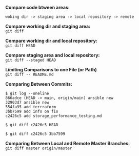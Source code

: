 
**Compare code btween areas:**
```
woking dir -> staging area -> local repository -> remote
```

**Compare working dir and staging area:**  
`git diff`

**Compare working dir and local repository:**  
`git diff HEAD`

**Compare staging area and local repository:**  
`git diff --staged HEAD`

**Limiting Comparisons to one File (or Path)**  
`git diff -- README.md`

**Comparing Between Commits:**
```
$ git log --oneline 
866adce (HEAD -> main, origin/main) ansible new
32903d7 ansible new
554fa95 add terrraform
3bb7599 add info on fio
c2426c5 add storage_performance_testing.md
```
```
$ git diff c2426c5 HEAD
```
```
$ git diff c2426c5 3bb7599
```

**Comparing Between Local and Remote Master Branches:**  
`git diff master origin/master`


